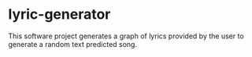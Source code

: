 # lyric-generator
This software project generates a graph of lyrics provided by the user to generate a random text predicted song.
